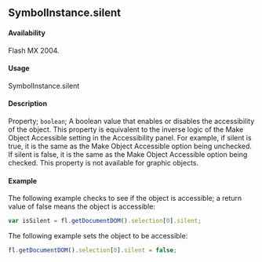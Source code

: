 ## SymbolInstance.silent

#### Availability

Flash MX 2004.

#### Usage

SymbolInstance.silent

#### Description

Property; `boolean`; A boolean value that enables or disables the accessibility of the object. This property is equivalent to the inverse logic of the Make Object Accessible setting in the Accessibility panel. For example, if silent is true, it is the same as the Make Object Accessible option being unchecked. If silent is false, it is the same as the Make Object Accessible option being checked.
This property is not available for graphic objects.

#### Example

The following example checks to see if the object is accessible; a return value of false means the object is accessible:

```javascript
var isSilent = fl.getDocumentDOM().selection[0].silent;
```

The following example sets the object to be accessible:

```javascript
fl.getDocumentDOM().selection[0].silent = false;
```
